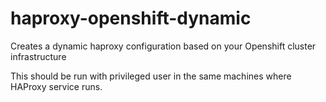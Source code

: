 # haproxy-openshift-dynamic
Creates a dynamic haproxy configuration based on your Openshift cluster infrastructure

This should be run with privileged user in the same machines where HAProxy service runs. 
